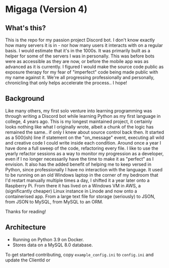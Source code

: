 # Migaga (Version 4)

## What's this?
This is the repo for my passion project Discord bot. I don't know exactly how many servers it is in - nor how many users it interacts with on a regular basis. I would estimate that it's in the 1000s. It was primarily built as a helper for some of the servers I was in personally. This was before bots were as accessible as they are now, or before the mobile app was as advanced as it is currently. 
I figured I would make the source code public as exposure therapy for my fear of "imperfect" code being made public with my name against it. We're all progressing professionally and personally, chronicling that only helps accelerate the process.. I hope! 

## Background
Like many others, my first solo venture into learning programming was through writing a Discord bot while learning Python as my first language in college, 4 years ago. 
This is my longest maintained project, it certainly looks nothing like what I originally wrote, albeit a chunk of the logic has remained the same.. if only I knew about source control back then. 
It started as a 500(ish) line if statement on the "on_message" event, executing all wild and creative code I could write inside each condition. Around once a year I have done a full sweep of the code, refactoring every file.
I like to use the yearly refactor sessions as a way to monitor my progression as a developer, even if I no longer necessarily have the time to make it as "perfect" as I envision. It also has the added benefit of helping me to keep versed in Python, since professionally I have no interaction with the language.
It used to be running on an old Windows laptop in the corner of my bedroom that I'd restart manually multiple times a day, I shifted it a year later onto a Raspberry Pi. From there it has lived on a Windows VM in AWS, a (significantly cheaper) Linux instance in Linode and now onto a containerised app. From a large text file for storage (seriously) to JSON, from JSON to MySQL, from MySQL to an ORM.

Thanks for reading!

## Architecture
- Running on Python 3.9 on Docker.
- Stores data on a MySQL 8.0 database.

To get started contributing, copy `example_config.ini` to `config.ini` and update the ClientId or 